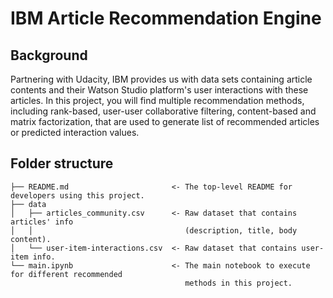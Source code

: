 # IBM Article Recommendation Engine

## Background
Partnering with Udacity, IBM provides us with data sets containing article contents and their Watson Studio platform's 
user interactions with these articles. In this project, you will find multiple recommendation methods, including rank-based, user-user collaborative
filtering, content-based and matrix factorization, that are used to generate list of recommended articles or predicted
interaction values.

## Folder structure
```
├── README.md                       <- The top-level README for developers using this project.
├── data
│   ├── articles_community.csv      <- Raw dataset that contains articles' info 
│   │                                  (description, title, body content).
│   └── user-item-interactions.csv  <- Raw dataset that contains user-item info.
└── main.ipynb                      <- The main notebook to execute for different recommended 
                                       methods in this project.

```

